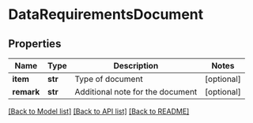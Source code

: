# DataRequirementsDocument

## Properties
Name | Type | Description | Notes
------------ | ------------- | ------------- | -------------
**item** | **str** | Type of document | [optional] 
**remark** | **str** | Additional note for the document | [optional] 

[[Back to Model list]](../README.md#documentation-for-models) [[Back to API list]](../README.md#documentation-for-api-endpoints) [[Back to README]](../README.md)

